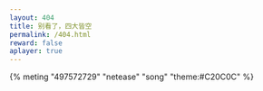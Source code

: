 ```yaml
---
layout: 404
title: 别看了，四大皆空
permalink: /404.html
reward: false
aplayer: true
---
```

{% meting "497572729" "netease" "song" "theme:#C20C0C" %}